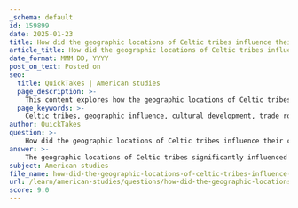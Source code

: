 ```yaml
---
_schema: default
id: 159899
date: 2025-01-23
title: How did the geographic locations of Celtic tribes influence their cultural development?
article_title: How did the geographic locations of Celtic tribes influence their cultural development?
date_format: MMM DD, YYYY
post_on_text: Posted on
seo:
  title: QuickTakes | American studies
  page_description: >-
    This content explores how the geographic locations of Celtic tribes influenced their cultural development, including aspects like trade, cultural exchange with neighboring cultures, unique social structures, material culture variations, and resistance to external powers.
  page_keywords: >-
    Celtic tribes, geographic influence, cultural development, trade routes, cultural exchange, social structures, material culture, independence, La Tène culture, resistance
author: QuickTakes
question: >-
    How did the geographic locations of Celtic tribes influence their cultural development?
answer: >-
    The geographic locations of Celtic tribes significantly influenced their cultural development in various ways, including trade, interaction with neighboring cultures, and the establishment of social structures.\n\n1. **Trade and Economic Interaction**: Many Celtic tribes were located in regions that were crucial for trade routes. For instance, tribes in southern Europe, particularly in Gaul, northern Italy, and eastern Iberia, had extensive contacts with Greek, Phoenician, and Etruscan traders. This interaction facilitated the exchange of goods, ideas, and technologies, which enriched Celtic culture. The presence of fortified settlements known as oppida allowed these tribes to control trade routes and engage in commerce, leading to economic prosperity and cultural exchange.\n\n2. **Cultural Exchange and Influence**: The geographic spread of the Celts across Europe meant that they encountered various cultures, which influenced their own. For example, the Celts in Gaul interacted with the Romans and Greeks, leading to a hybridization of cultures. Hecataeus of Miletus noted the existence of a large Celtic settlement in Gaul, indicating that these tribes were not isolated but part of a broader cultural landscape. The blending of Celtic customs with those of neighboring civilizations contributed to the development of unique cultural traits.\n\n3. **Social Structures and Independence**: The geographic distribution of Celtic tribes also fostered a sense of independence among them. Unlike the centralized empires of Rome or Greece, Celtic tribes were often fiercely independent and did not coalesce into a single political entity. This independence allowed for the development of distinct tribal identities and customs, which varied from one region to another. The diversity of environments—from the mountainous regions of the British Isles to the fertile plains of Gaul—also influenced their social structures, agricultural practices, and warfare strategies.\n\n4. **Cultural Characteristics and Material Culture**: The geographic locations of the Celts influenced their material culture, including art, weaponry, and everyday objects. The La Tène culture, which emerged around the mid-5th century BCE, is characterized by distinctive art styles that reflect the local resources and influences. The availability of certain materials in different regions led to variations in craftsmanship and artistic expression.\n\n5. **Resistance and Adaptation**: The geographic challenges posed by neighboring powers, such as the Romans, also shaped Celtic culture. The resistance movements, such as the Boudiccan Revolt, were influenced by the geographic realities of the Celtic territories. The need to defend their lands and maintain their cultural identity in the face of external threats led to the development of strong warrior traditions and communal solidarity.\n\nIn summary, the geographic locations of Celtic tribes played a crucial role in shaping their cultural development through trade, cultural exchange, social structures, material culture, and resistance to external influences. The interplay between geography and culture created a rich tapestry of Celtic identity that varied across different regions of Europe.
subject: American studies
file_name: how-did-the-geographic-locations-of-celtic-tribes-influence-their-cultural-development.md
url: /learn/american-studies/questions/how-did-the-geographic-locations-of-celtic-tribes-influence-their-cultural-development
score: 9.0
---
```


&nbsp;